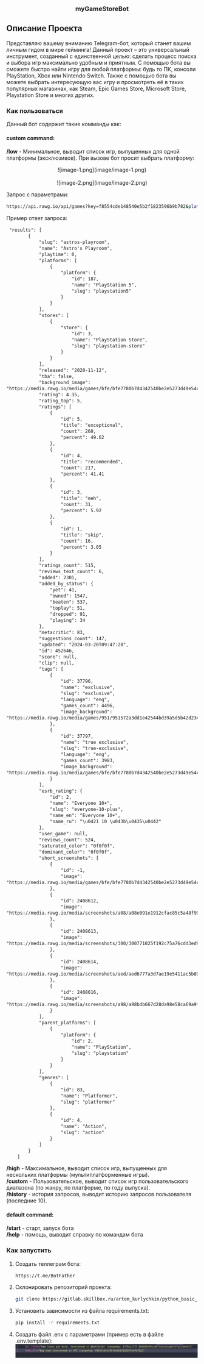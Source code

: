<!-- Improved compatibility of back to top link: See: https://github.com/othneildrew/Best-README-Template/pull/73 -->
<a name="readme-top"></a>
<!--
*** Thanks for checking out the Best-README-Template. If you have a suggestion
*** that would make this better, please fork the repo and create a pull request
*** or simply open an issue with the tag "enhancement".
*** Don't forget to give the project a star!
*** Thanks again! Now go create something AMAZING! :D
-->
<!-- PROJECT LOGO -->
<br />
<div align="center">
  <h3 align="center">myGameStoreBot</h3>
</div>

<!-- ABOUT THE PROJECT -->
## Описание Проекта
Представляю вашему вниманию Telegram-бот, который станет вашим личным гидом в мире гейминга! Данный проект – это универсальный инструмент, созданный с единственной целью: сделать процесс поиска и выбора игр максимально удобным и приятным.
С помощью бота вы сможете быстро найти игру для любой платформы: будь то ПК, консоли PlayStation, Xbox или Nintendo Switch.
Также с помощью бота вы можете выбрать интересующую вас игру и просмотреть её в таких популярных магазинах, как Steam, Epic Games Store, Microsoft Store, Playstation Store и многих других.
<!-- GETTING STARTED -->
### Как пользоваться
Данный бот содержит такие комманды как:
#### custom command:
**/low** - Минимальное, выводит список игр, выпущенных для одной платформы (эксклюзивов).
При вызове бот просит выбрать платформу:
<div align="center">
    ![image-1.png](image/image-1.png)
</div>
<br/>
<div align="center">
    ![image-2.png](image/image-2.png)
</div>


Запрос с параметрами:
   ```sh
   https://api.rawg.io/api/games?key=f8554cde148540e5b2f1823596b9b782&platforms_count=1&page_size=10&platforms=187
   ```


Пример ответ запроса:
```console
 "results": [
        {
            "slug": "astros-playroom",
            "name": "Astro's Playroom",
            "playtime": 0,
            "platforms": [
                {
                    "platform": {
                        "id": 187,
                        "name": "PlayStation 5",
                        "slug": "playstation5"
                    }
                }
            ],
            "stores": [
                {
                    "store": {
                        "id": 3,
                        "name": "PlayStation Store",
                        "slug": "playstation-store"
                    }
                }
            ],
            "released": "2020-11-12",
            "tba": false,
            "background_image": "https://media.rawg.io/media/games/bfe/bfe7780b7d4342540be2e5273d49e54c.jpg",
            "rating": 4.35,
            "rating_top": 5,
            "ratings": [
                {
                    "id": 5,
                    "title": "exceptional",
                    "count": 260,
                    "percent": 49.62
                },
                {
                    "id": 4,
                    "title": "recommended",
                    "count": 217,
                    "percent": 41.41
                },
                {
                    "id": 3,
                    "title": "meh",
                    "count": 31,
                    "percent": 5.92
                },
                {
                    "id": 1,
                    "title": "skip",
                    "count": 16,
                    "percent": 3.05
                }
            ],
            "ratings_count": 515,
            "reviews_text_count": 6,
            "added": 2301,
            "added_by_status": {
                "yet": 41,
                "owned": 1547,
                "beaten": 537,
                "toplay": 51,
                "dropped": 91,
                "playing": 34
            },
            "metacritic": 83,
            "suggestions_count": 147,
            "updated": "2024-03-20T09:47:28",
            "id": 452646,
            "score": null,
            "clip": null,
            "tags": [
                {
                    "id": 37796,
                    "name": "exclusive",
                    "slug": "exclusive",
                    "language": "eng",
                    "games_count": 4496,
                    "image_background": "https://media.rawg.io/media/games/951/951572a3dd1e42544bd39a5d5b42d234.jpg"
                },
                {
                    "id": 37797,
                    "name": "true exclusive",
                    "slug": "true-exclusive",
                    "language": "eng",
                    "games_count": 3983,
                    "image_background": "https://media.rawg.io/media/games/bfe/bfe7780b7d4342540be2e5273d49e54c.jpg"
                }
            ],
            "esrb_rating": {
                "id": 2,
                "name": "Everyone 10+",
                "slug": "everyone-10-plus",
                "name_en": "Everyone 10+",
                "name_ru": "\u0421 10 \u043b\u0435\u0442"
            },
            "user_game": null,
            "reviews_count": 524,
            "saturated_color": "0f0f0f",
            "dominant_color": "0f0f0f",
            "short_screenshots": [
                {
                    "id": -1,
                    "image": "https://media.rawg.io/media/games/bfe/bfe7780b7d4342540be2e5273d49e54c.jpg"
                },
                {
                    "id": 2408612,
                    "image": "https://media.rawg.io/media/screenshots/a08/a08e091e1912cfac85c5a48f99a28ccb.jpg"
                },
                {
                    "id": 2408613,
                    "image": "https://media.rawg.io/media/screenshots/300/300771025f192c75a76cdd3ed9229dd9.jpg"
                },
                {
                    "id": 2408614,
                    "image": "https://media.rawg.io/media/screenshots/aed/aed6777a3d7ae19e5411ac5b893e8b33.jpg"
                },
                {
                    "id": 2408616,
                    "image": "https://media.rawg.io/media/screenshots/a98/a98bdb667d28da98e58ca69a9fcdf731.jpg"
                }
            ],
            "parent_platforms": [
                {
                    "platform": {
                        "id": 2,
                        "name": "PlayStation",
                        "slug": "playstation"
                    }
                }
            ],
            "genres": [
                {
                    "id": 83,
                    "name": "Platformer",
                    "slug": "platformer"
                },
                {
                    "id": 4,
                    "name": "Action",
                    "slug": "action"
                }
            ]
        }
    ]
```
**/high** - Максимальное, выводит список игр, выпущенных для нескольких платформы (мультиплатформенные игры).
<br/>
**/custom** - Пользовательское, выводит список игр пользовательского диапазона (по жанру, по платформе, по году выпуска).
<br/>
**/history** - история запросов, выводит историю запросов пользователя (последние 10).
#### default command:
**/start** - старт, запуск бота
<br/>
**/help** - помощь, выводит справку по командам бота

### Как запустить
1. Создать теллеграм бота:
   ```sh
   https://t.me/BotFather
   ```
2. Склонировать репозиторий проекта:
   ```sh
   git clone https://gitlab.skillbox.ru/artem_kurlychkin/python_basic_diploma.git
   ```
3. Установить зависимости из файла requirements.txt:
   ```sh
   pip install -r requirements.txt
   ```
4. Создать файл .env с параметрами (пример есть в файле .env.template):
    ![image.png](image/image.png)
